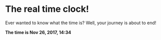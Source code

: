 # The real time clock!

Ever wanted to know what the time is? Well, your journey is about to end!

**The time is Nov 26, 2017, 14:34**